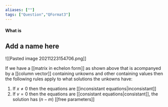 ```yaml
---
aliases: [""]
tags: ["Question","QFormat3"]
---
```


#### What is
## Add a name here

![[Pasted image 20211223154706.png]]

If we have a [[matrix in echelon form]] as shown above that is acompanyed by a [[column vector]] containing unkowns and other containing values then the following rules apply to what solutions the unkowns have:
1) If $x \neq 0$ then the equations are [[inconsistant equations|inconsistant]]
2) If $v=0$ then the equations are [[consistant equations|consistant]], the solution has $(n-m)$ [[free parameters]]